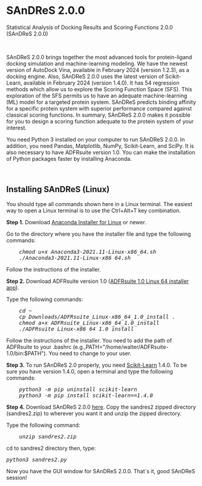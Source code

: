# SAnDReS 2.0.0
Statistical Analysis of Docking Results and Scoring Functions 2.0.0 (SAnDReS 2.0.0) 
<P>&nbsp;</P>
SAnDReS 2.0.0 brings together the most advanced tools for protein-ligand docking simulation and machine-learning modeling. We have the newest version of AutoDock Vina, available in February 2024 (version 1.2.3), as a docking engine. Also, SAnDReS 2.0.0 uses the latest version of Scikit-Learn, available in February 2024 (version 1.4.0). It has 54 regression methods which allow us to explore the Scoring Function Space (SFS). This exploration of the SFS permits us to have an adequate machine-learning (ML) model for a targeted protein system. SAnDReS predicts binding affinity for a specific protein system with superior performance compared against classical scoring functions. In summary, SAnDReS 2.0.0 makes it possible for you to design a scoring function adequate to the protein system of your interest. 
<P>You need Python 3 installed on your computer to run SAnDReS 2.0.0. In addition, you need Pandas, Matplotlib, NumPy, Scikit-Learn, and SciPy. It is also necessary to have ADFRsuite version 1.0. You can make the installation of Python packages faster by installing Anaconda.</P>
<P>&nbsp;</P>
<H2>Installing SAnDReS (Linux)</H2>
<P>You should type all commands shown here in a Linux terminal. The easiest way to open a Linux terminal is to use the Ctrl+Alt+T key combination.</P>
<P><B>Step 1.</B> Download <a href="https://repo.anaconda.com/archive/Anaconda3-2021.11-Linux-x86_64.sh" title="Anaconda Installer for Linux">Anaconda Installer for Linux</a> or newer.</P>
<P>Go to the directory where you have the installer file and type the following commands:
<pre><I>    chmod u+x Anaconda3-2021.11-Linux-x86_64.sh
    ./Anaconda3-2021.11-Linux-x86_64.sh</I></pre>
<P>Follow the instructions of the installer.
</P>
<P><B>Step 2.</B> Download ADFRsuite version 1.0 (<a href="https://ccsb.scripps.edu/adfr/downloads/" title="ADFRsuite 1.0 Linux 64 installer app">ADFRsuite 1.0 Linux 64 installer app</a>).</P>
<P>Type the following commands:
<pre><I>    cd ~
    cp Downloads/ADFRsuite_Linux-x86_64_1.0_install .
    chmod a+x ADFRsuite_Linux-x86_64_1.0_install
    ./ADFRsuite_Linux-x86_64_1.0_install</I></pre>
<P>Follow the instructions of the installer. You need to add the path of ADFRsuite to your .bashrc (e.g.,PATH="/home/walter/ADFRsuite-1.0/bin:$PATH"). You need to change to your user.</P>
<P><B>Step 3.</B> To run SAnDReS 2.0 properly, you need <a href="https://scikit-learn.org/stable/" title="Scikit-Learn. Machine Learning in Python">Scikit-Learn</a> 1.4.0. To be sure you have version 1.4.0, open a terminal and type the following commands:
<pre><I>    python3 -m pip uninstall scikit-learn
    python3 -m pip install scikit-learn==1.4.0</I></pre>
<P><B>Step 4.</B> Download SAnDReS 2.0.0 <a href="https://github.com/azevedolab/sandres/raw/master/sandres2.zip" title="SAnDReS 2.0.0">here</a>. Copy the sandres2 zipped directory (sandres2.zip) to wherever you want it and unzip the zipped directory. 
<P>Type the following command:</P>
<pre><I>    unzip sandres2.zip</I></pre>
<P>cd to sandres2 directory then, type:</P>
<pre><I>python3 sandres2.py</I></pre>
<P>Now you have the GUI window for SAnDReS 2.0.0. That´s it, good SAnDReS session!</P>
